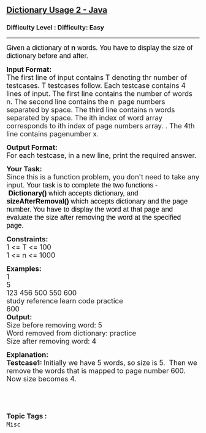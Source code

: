 <h2><a href="https://www.geeksforgeeks.org/problems/dictionary-usage-2-java/1?page=1&status=unsolved&sortBy=accuracy">Dictionary Usage 2 - Java</a></h2><h3>Difficulty Level : Difficulty: Easy</h3><hr><div class="problems_problem_content__Xm_eO"><p dir="ltr"><span style="font-size:18px"><span style="background-color:transparent; color:rgb(0, 0, 0); font-family:arial">Given a dictionary of </span><strong>n</strong><span style="background-color:transparent; color:rgb(0, 0, 0); font-family:arial"> words. You have to display the size of dictionary before and after. </span></span></p>

<p><span style="font-size:18px"><strong>Input Format:</strong><br>
The first line of input contains T denoting thr number of testcases. T testcases follow. Each testcase contains 4 lines of input. The first line contains the number of words n. The second line contains the n&nbsp; page numbers separated by space. The third line contains n words separated by space. The ith index of word array corresponds to ith index of page numbers array. . The 4th line contains pagenumber x.</span></p>

<p><span style="font-size:18px"><strong>Output Format:</strong><br>
For each testcase, in a new line, print the required answer.</span></p>

<p><span style="font-size:18px"><strong>Your Task:</strong><br>
Since this is a function problem, you don't need to take any input. <span style="background-color:transparent; color:rgb(0, 0, 0); font-family:arial"><span style="background-color:transparent; color:rgb(0, 0, 0); font-family:arial">Your task is to complete the two functions - &nbsp;</span><strong>Dictionary()</strong><span style="background-color:transparent; color:rgb(0, 0, 0); font-family:arial"> which accepts dictionary, and </span><strong>sizeAfterRemoval()</strong><span style="background-color:transparent; color:rgb(0, 0, 0); font-family:arial"> which accepts dictionary and the page number. You have to display the word at that page and evaluate the size after removing the word at the specified page.</span></span></span></p>

<p><span style="font-size:18px"><strong>Constraints:</strong><br>
1 &lt;= T &lt;= 100<br>
1 &lt;= n &lt;= 1000</span></p>

<p><span style="font-size:18px"><strong>Examples:</strong><br>
1<br>
5<br>
123 456 500 550 600<br>
study reference learn code practice<br>
600<br>
<strong>Output:</strong></span><br>
<span style="font-size:18px">Size before removing word: 5<br>
Word removed from dictionary: practice<br>
Size after removing word: 4</span></p>

<p><span style="font-size:18px"><strong>Explanation:<br>
Testcase1:</strong></span><span style="font-size:18px"><strong> </strong>Initially we have 5 words, so size is 5.&nbsp; Then we remove the words that is mapped to page number 600. Now size becomes 4.</span></p>

<p>&nbsp;</p>
</div><br><p><span style=font-size:18px><strong>Topic Tags : </strong><br><code>Misc</code>&nbsp;